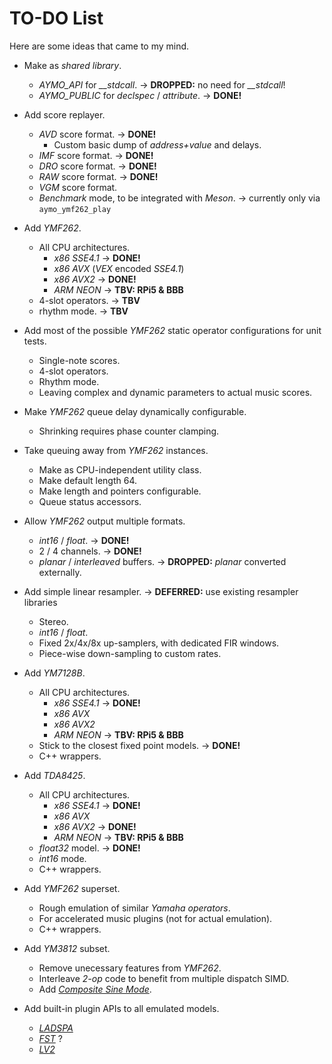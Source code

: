 # TO-DO List

Here are some ideas that came to my mind.

* Make as _shared library_.
    * *AYMO_API* for *__stdcall*.  &rarr;  **DROPPED:** no need for *__stdcall*!
    * *AYMO_PUBLIC* for *declspec* / *attribute*.  &rarr;  **DONE!**
 
* Add score replayer.
    * _AVD_ score format.  &rarr;  **DONE!**
        * Custom basic dump of _address+value_ and delays.
    * _IMF_ score format.  &rarr;  **DONE!**
    * _DRO_ score format.  &rarr;  **DONE!**
    * _RAW_ score format.  &rarr;  **DONE!**
    * _VGM_ score format.
    * _Benchmark_ mode, to be integrated with _Meson_.  &rarr; currently only via `aymo_ymf262_play`

* Add _YMF262_.
    * All CPU architectures.
        * _x86 SSE4.1_  &rarr;  **DONE!**
        * _x86 AVX_ (_VEX_ encoded _SSE4.1_)
        * _x86 AVX2_  &rarr;  **DONE!**
        * _ARM NEON_  &rarr;  **TBV: RPi5 & BBB**
    * 4-slot operators.  &rarr;  **TBV**
    * rhythm mode.  &rarr;  **TBV**

* Add most of the possible *YMF262* static operator configurations for unit tests.
    * Single-note scores.
    * 4-slot operators.
    * Rhythm mode.
    * Leaving complex and dynamic parameters to actual music scores.

* Make _YMF262_ queue delay dynamically configurable.
    * Shrinking requires phase counter clamping.

* Take queuing away from _YMF262_ instances.
    * Make as CPU-independent utility class.
    * Make default length 64.
    * Make length and pointers configurable.
    * Queue status accessors.

* Allow _YMF262_ output multiple formats.
    * _int16_ / _float_.  &rarr;  **DONE!**
    * 2 / 4 channels.  &rarr;  **DONE!**
    * _planar_ / _interleaved_ buffers.  &rarr;  **DROPPED:** _planar_ converted externally.

* Add simple linear resampler.  &rarr;  **DEFERRED:** use existing resampler libraries
    * Stereo.
    * _int16_ / _float_.
    * Fixed 2x/4x/8x up-samplers, with dedicated FIR windows.
    * Piece-wise down-sampling to custom rates.

* Add _YM7128B_.
    * All CPU architectures.
        * _x86 SSE4.1_  &rarr;  **DONE!**
        * _x86 AVX_
        * _x86 AVX2_
        * _ARM NEON_  &rarr;  **TBV: RPi5 & BBB**
    * Stick to the closest fixed point models.  &rarr;  **DONE!**
    * C++ wrappers.

* Add _TDA8425_.
    * All CPU architectures.
        * _x86 SSE4.1_  &rarr;  **DONE!**
        * _x86 AVX_
        * _x86 AVX2_  &rarr;  **DONE!**
        * _ARM NEON_  &rarr;  **TBV: RPi5 & BBB**
    * _float32_ model.  &rarr;  **DONE!**
    * _int16_ mode.
    * C++ wrappers.

* Add _YMF262_ superset.
    * Rough emulation of similar _Yamaha operators_.
    * For accelerated music plugins (not for actual emulation).
    * C++ wrappers.

* Add _YM3812_ subset.
    * Remove unecessary features from _YMF262_.
    * Interleave *2-op* code to benefit from multiple dispatch SIMD.
    * Add [*Composite Sine Mode*](https://retrocomputing.stackexchange.com/a/23751).

* Add built-in plugin APIs to all emulated models.
    * [_LADSPA_](https://www.ladspa.org/)
    * [_FST_](https://git.iem.at/zmoelnig/FST) ?
    * [_LV2_](http://lv2plug.in/)
